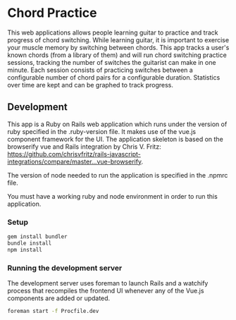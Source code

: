 # Chord Practice

This web applications allows people learning guitar to practice and track progress
of chord switching. While learning guitar, it is important to exercise your muscle
memory by switching between chords. This app tracks a user's known chords (from
a library of them) and will run chord switching practice sessions, tracking the number
of switches the guitarist can make in one minute. Each session consists of practicing
switches between a configurable number of chord pairs for a configurable duration.
Statistics over time are kept and can be graphed to track progress.


## Development

This app is a Ruby on Rails web application which runs under the version of ruby specified
in the .ruby-version file. It makes use of the vue.js component framework for the UI. The
application skeleton is based on the browserify vue and Rails integration by Chris V. Fritz:
https://github.com/chrisvfritz/rails-javascript-integrations/compare/master...vue-browserify.

The version of node needed to run the application is specified in the .npmrc file.

You must have a working ruby and node environment in order to run this application.

### Setup

```bash
gem install bundler
bundle install
npm install
```

### Running the development server

The development server uses foreman to launch Rails and a watchify process that
recompiles the frontend UI whenever any of the Vue.js components are added or updated.

```bash
foreman start -f Procfile.dev
```
